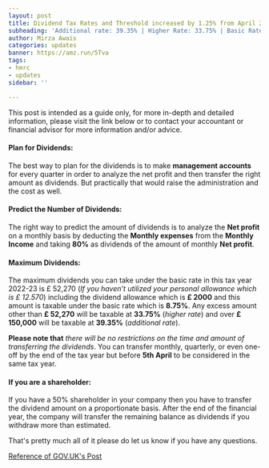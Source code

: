 ```yaml
---
layout: post
title: Dividend Tax Rates and Threshold increased by 1.25% from April 2022
subheading: 'Additional rate: 39.35% | Higher Rate: 33.75% | Basic Rate: 8.75%'
author: Mirza Awais
categories: updates
banner: https://amz.run/5Tva
tags:
- hmrc
- updates
sidebar: ''

---
```

This post is intended as a guide only, for more in-depth and detailed information, please visit the link below or to contact your accountant or financial advisor for more information and/or advice.

#### Plan for Dividends:

The best way to plan for the dividends is to make **management accounts** for every quarter in order to analyze the net profit and then transfer the right amount as dividends. But practically that would raise the administration and the cost as well.

#### Predict the Number of Dividends:

The right way to predict the amount of dividends is to analyze the **Net profit** on a monthly basis by deducting the **Monthly expenses** from the **Monthly Income** and taking **80%** as dividends of the amount of monthly **Net profit**.

#### Maximum Dividends:

The maximum dividends you can take under the basic rate in this tax year 2022-23 is £ 52,270 (_If you haven’t utilized your personal allowance which is £ 12.570_) including the dividend allowance which is **£ 2000** and this amount is taxable under the basic rate which is **8.75%**. Any excess amount other than **£ 52,270** will be taxable at **33.75%** (_higher rate_) and over **£ 150,000** will be taxable at **39.35%** (_additional rate_).

**Please note that** _there will be no restrictions on the time and amount of transferring the dividends_. You can transfer monthly, quarterly, or even one-off by the end of the tax year but before **5th April** to be considered in the same tax year.

#### If you are a shareholder:

If you have a 50% shareholder in your company then you have to transfer the dividend amount on a proportionate basis. After the end of the financial year, the company will transfer the remaining balance as dividends if you withdraw more than estimated.

That's pretty much all of it please do let us know if you have any questions.

[Reference of GOV.UK's Post](https://www.gov.uk/government/publications/autumn-budget-2021-overview-of-tax-legislation-and-rates-ootlar/annex-a-rates-and-allowances "Reference of GOV.UK's Post")